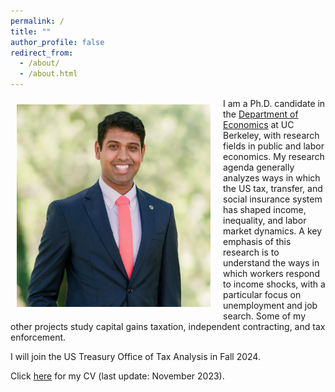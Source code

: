```yaml
---
permalink: /
title: ""
author_profile: false
redirect_from: 
  - /about/
  - /about.html
---
```


<img class="img-responsive" style="float: left; margin: 10px 20px 20px 10px;" src="/images/sree_2023_0617_far_cropped2.jpg" width="310" alt="A photo of Sreeraahul Kancherla">

I am a Ph.D. candidate in the [Department of Economics](https://www.econ.berkeley.edu/) at UC Berkeley, with research fields in public and labor economics. My research agenda generally analyzes ways in which the US tax, transfer, and social insurance system has shaped income, inequality, and labor market dynamics. A key emphasis of this research is to understand the ways in which workers respond to income shocks, with a particular focus on unemployment and job search. Some of my other projects study capital gains taxation, independent contracting, and tax enforcement.

I will join the US Treasury Office of Tax Analysis in Fall 2024. 

Click [here](/files/CV_Kancherla.pdf) for my CV (last update: November 2023). 